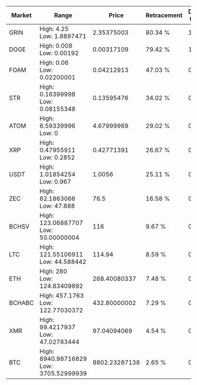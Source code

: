 | Market | Range | Price| Retracement | Doubles to 50% |
| --- | --- | --- | --- | --- |
| GRIN | High: 4.25<br />Low: 1.8897471 | 2.35375003 | 80.34 % | 1.30 |
| DOGE | High: 0.008<br />Low: 0.00192 | 0.00317109 | 79.42 % | 1.56 |
| FOAM | High: 0.06<br />Low: 0.02200001 | 0.04212913 | 47.03 % | 0.00 |
| STR | High: 0.16399998<br />Low: 0.08155348 | 0.13595476 | 34.02 % | 0.00 |
| ATOM | High: 6.59339996<br />Low: 0 | 4.67999969 | 29.02 % | 0.00 |
| XRP | High: 0.47955911<br />Low: 0.2852 | 0.42771391 | 26.67 % | 0.00 |
| USDT | High: 1.01854254<br />Low: 0.967 | 1.0056 | 25.11 % | 0.00 |
| ZEC | High: 82.1863066<br />Low: 47.888 | 76.5 | 16.58 % | 0.00 |
| BCHSV | High: 123.06887707<br />Low: 50.00000004 | 116 | 9.67 % | 0.00 |
| LTC | High: 121.55106911<br />Low: 44.588442 | 114.94 | 8.59 % | 0.00 |
| ETH | High: 280<br />Low: 124.83409892 | 268.40080337 | 7.48 % | 0.00 |
| BCHABC | High: 457.1763<br />Low: 122.77030372 | 432.80000002 | 7.29 % | 0.00 |
| XMR | High: 99.4217937<br />Low: 47.02783444 | 97.04094069 | 4.54 % | 0.00 |
| BTC | High: 8940.98716829<br />Low: 3705.52999939 | 8802.23287138 | 2.65 % | 0.00 |
